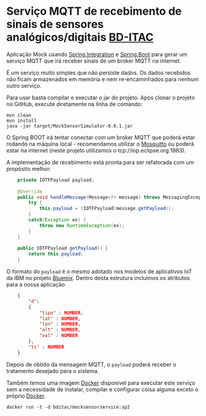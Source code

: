 # Serviço MQTT de recebimento de sinais de sensores analógicos/digitais [BD-ITAC](https://sites.google.com/site/interdproj2016/)

Aplicação Mock usando [Spring Integration](http://projects.spring.io/spring-integration/) e [Spring Boot](http://projects.spring.io/spring-boot) para gerar um serviço MQTT que irá receber sinais de um broker MQTT na internet.

É um serviço muito simples que não persiste dados. Os dados recebidos não ficam armazenados em memória e nem re-encaminhados para nenhum outro serviço.

Para usar basta compilar e executar o jar do projeto. Após clonar o projeto no GitHub, execute diretamente na linha de comando:

    mvn clean
    mvn install
    java -jar target/MockSensorSimulator-0.0.1.jar

O Spring BOOT irá tentar conectar com um broker MQTT que poderá estar rodando na máquina local - recomendamos utilizar o [Mosquitto](http://mosquitto.org) ou poderá estar na internet (neste projeto utilizamos o tcp://iop.eclipse.org:1883).

A implementação de recebimento está pronta para ser refatorada com um propósito melhor:

```java 
    private IOTFPayload payload;
    
    @Override
    public void handleMessage(Message<?> message) throws MessagingException {
        try {
            this.payload = (IOTFPayload)message.getPayload();
        }
        catch(Exception ex) {
            throw new RuntimeException(ex);
        }
    }
    
    public IOTFPayload getPayload() {
        return this.payload;
    }
```

O formato do `payload` é o mesmo adotado nos modelos de aplicativos IoT da IBM no projeto [Bluemix](http://www.ibm.com/cloud-computing/bluemix/internet-of-things/). Dentro desta estrutura incluimos os atributos para a nossa aplicação

```json
    {
        "d":
        {
            "tipo" : NUMBER,
            "lat" : NUMBER,
            "lon" : NUMBER,
            "alt" : NUMBER,
            "val" : NUMBER
        },
        "ts" : NUMBER
    }
```

Depois de obtido da mensagem MQTT, o `payload` poderá receber o tratamento desejado para o sistema.

Também temos uma imagem [Docker](https://hub.docker.com/search/?isAutomated=0&isOfficial=0&page=1&pullCount=0&q=bditac&starCount=0) disponível para executar este serviço sem a necessidade de instalar, compilar e configurar coisa alguma exceto o próprio [Docker](http://www.docker.com).

    docker run -t -d bditac/mocksensorservice:sp2
    
